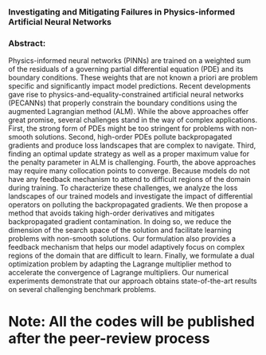 ### Investigating and Mitigating Failures in Physics-informed Artificial Neural Networks


### Abstract:
Physics-informed neural networks (PINNs) are trained on a weighted sum of the residuals of a governing partial differential equation (PDE) and its boundary conditions. These weights that are not known a priori are problem specific and significantly impact model predictions. Recent developments gave rise to physics-and-equality-constrained artificial neural networks (PECANNs) that properly constrain the boundary conditions using the augmented Lagrangian method (ALM). While the above approaches offer great promise, several challenges stand in the way of complex applications. First, the strong form of PDEs might be too stringent for problems with non-smooth solutions. Second, high-order PDEs pollute backpropagated gradients and produce loss landscapes that are complex to navigate. Third, finding an optimal update strategy as well as a proper maximum value for the penalty parameter in ALM is challenging. Fourth, the above approaches may require many collocation points to converge. Because models do not have any feedback mechanism to attend to difficult regions of the domain during training. To characterize these challenges, we analyze the loss landscapes of our trained models and investigate the impact of differential operators on polluting the backpropagated gradients. We then propose a method that avoids taking high-order derivatives and mitigates backpropagated gradient contamination. In doing so, we reduce the dimension of the search space of the solution and facilitate learning problems with non-smooth solutions. Our formulation also provides a feedback mechanism that helps our model adaptively focus on complex regions of the domain that are difficult to learn. Finally, we formulate a dual optimization problem by adapting the Lagrange multiplier method to accelerate the convergence of Lagrange multipliers. Our numerical experiments demonstrate that our approach obtains state-of-the-art results on several challenging benchmark problems.


# Note: All the codes will be published after the peer-review process
